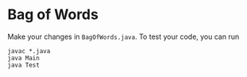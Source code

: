 # Bag of Words
Make your changes in `BagOfWords.java`.  To test your code, you can run
```
javac *.java
java Main
java Test
```
